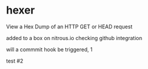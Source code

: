 hexer
=====

View a Hex Dump of an HTTP GET or HEAD request

added to a box on nitrous.io checking github integration

will a commmit hook be triggered, 1

test #2
